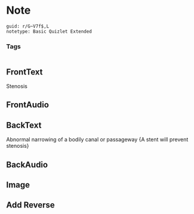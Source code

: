# Note
```
guid: r/G~V7f$,L
notetype: Basic Quizlet Extended
```

### Tags
```
```

## FrontText
Stenosis

## FrontAudio


## BackText
Abnormal narrowing of a bodily canal or passageway
{A stent will prevent stenosis}

## BackAudio


## Image


## Add Reverse

